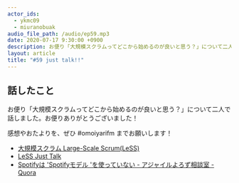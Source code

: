 ```yaml
---
actor_ids:
  - ykmc09
  - miuranobuak
audio_file_path: /audio/ep59.mp3
date: 2020-07-17 9:30:00 +0900
description: お便り「大規模スクラムってどこから始めるのが良いと思う？」について二人で話しました。
layout: article
title: "#59 just talk!!"
---
```


## 話したこと

お便り「大規模スクラムってどこから始めるのが良いと思う？」について二人で話しました。お便りありがとうございました！

感想やおたよりを、ぜひ #omoiyarifm までお願いします！

- [大規模スクラム Large-Scale Scrum(LeSS)](https://amzn.to/3eD4qHg)
- [LeSS Just Talk](https://less.works/less/framework/coordination-and-integration)
- [Spotifyは 'Spotifyモデル 'を使っていない - アジャイルよろず相談室 - Quora](https://jp.quora.com/q/agile/Spotify%E3%81%AF-Spotify%E3%83%A2%E3%83%87%E3%83%AB-%E3%82%92%E4%BD%BF%E3%81%A3%E3%81%A6%E3%81%84%E3%81%AA%E3%81%84)

